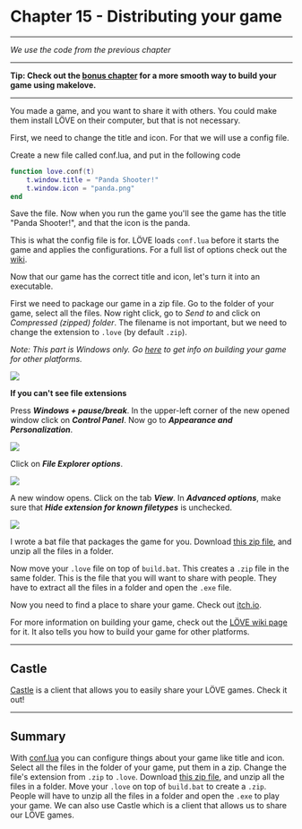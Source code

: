 ﻿
# Chapter 15 - Distributing your game

___
*We use the code from the previous chapter*
___

**Tip: Check out the [bonus chapter](bonus/vscode) for a more smooth way to build your game using makelove.**
___

You made a game, and you want to share it with others. You could make them install LÖVE on their computer, but that is not necessary.

First, we need to change the title and icon. For that we will use a config file.

Create a new file called conf.lua, and put in the following code

```lua
function love.conf(t)
	t.window.title = "Panda Shooter!"
	t.window.icon = "panda.png"
end
```

Save the file. Now when you run the game you'll see the game has the title "Panda Shooter!", and that the icon is the panda.

This is what the config file is for. LÖVE loads `conf.lua` before it starts the game and applies the configurations. For a full list of options check out the [wiki](https://love2d.org/wiki/Config_Files).

Now that our game has the correct title and icon, let's turn it into an executable.

First we need to package our game in a zip file. Go to the folder of your game, select all the files. Now right click, go to *Send to* and click on *Compressed (zipped) folder*. The filename is not important, but we need to change the extension to `.love` (by default `.zip`).

*Note: This part is Windows only. Go [here](https://www.love2d.org/wiki/Game_Distribution) to get info on building your game for other platforms.*

![](/images/book/15/compress.png)

**If you can't see file extensions**

Press ***Windows + pause/break***. In the upper-left corner of the new opened window click on ***Control Panel***. Now go to ***Appearance and Personalization***.

![](/images/book/15/control_panel.png)

Click on ***File Explorer options***.

![](/images/book/15/personalization.png)

A new window opens. Click on the tab ***View***. In ***Advanced options***, make sure that ***Hide extension for known filetypes*** is unchecked.

![](/images/book/15/folder_options.png)

I wrote a bat file that packages the game for you. Download [this zip file](https://drive.google.com/file/d/1xX49nDCI0UxjnwY3-h0f-kpdmHVmNqvz/view?usp=sharing), and unzip all the files in a folder.

Now move your `.love` file on top of `build.bat`. This creates a `.zip` file in the same folder. This is the file that you will want to share with people. They have to extract all the files in a folder and open the `.exe` file.

Now you need to find a place to share your game. Check out [itch.io](https://itch.io/).

For more information on building your game, check out the [LÖVE wiki page](https://www.love2d.org/wiki/Game_Distribution) for it. It also tells you how to build your game for other platforms.

___

## Castle

[Castle](https://castle.games/) is a client that allows you to easily share your LÖVE games. Check it out!

___

## Summary
With [conf.lua](https://love2d.org/wiki/Config_Files) you can configure things about your game like title and icon. Select all the files in the folder of your game, put them in a zip. Change the file's extension from `.zip` to `.love`. Download [this zip file](https://drive.google.com/file/d/1xX49nDCI0UxjnwY3-h0f-kpdmHVmNqvz/view?usp=sharing), and unzip all the files in a folder. Move your `.love` on top of `build.bat` to create a `.zip`. People will have to unzip all the files in a folder and open the `.exe` to play your game. We can also use Castle which is a client that allows us to share our LÖVE games.
